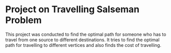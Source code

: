 # Project on Travelling Salseman Problem
 This project was conducted to find the optimal path for someone who has to travel from one source to different destinations. It tries to find the optimal path for travelling to different vertices and also finds the cost of travelling.
